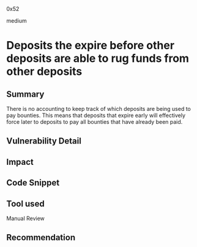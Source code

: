 0x52

medium

# Deposits the expire before other deposits are able to rug funds from other deposits

## Summary

There is no accounting to keep track of which deposits are being used to pay bounties. This means that deposits that expire early will effectively force later to deposits to pay all bounties that have already been paid.

## Vulnerability Detail

## Impact

## Code Snippet

## Tool used

Manual Review

## Recommendation

